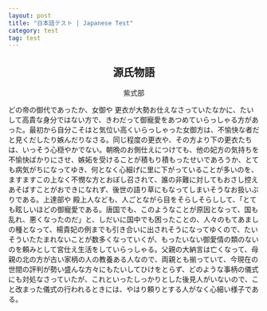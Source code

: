 ```yaml
---
layout: post
title: "日本語テスト | Japanese Test"
category: test
tag: test
---
```


<h2 align="center">源氏物語</h2>

<center>紫式部</center>

どの帝の御代であったか、女御や 更衣が大勢お仕えなさっていたなかに、たいして高貴な身分ではない方で、きわだって御寵愛をあつめていらっしゃる方があった。最初から自分こそはと気位い高くいらっしゃった女御方は、不愉快な者だと見くだしたり嫉んだりなさる。同じ程度の更衣や、その方より下の更衣たちは、いっそう心穏やかでない。朝晩のお側仕えにつけても、他の妃方の気持ちを不愉快ばかりにさせ、嫉妬を受けることが積もり積もったせいであろうか、とても病気がちになってゆき、何となく心細げに里に下がっていることが多いのを、ますますこの上なく不憫な方とおぼし召されて、誰の非難に対してもおさし控えあそばすことがおできになれず、後世の語り草にもなってしまいそうなお扱いぶりである。上達部や 殿上人なども、人ごとながら目をそらしそらしして、「とても眩しいほどの御寵愛である。唐国でも、このようなことが原因となって、国も乱れ、悪くなったのだ」と、しだいに国中でも困ったことの、人々のもてあましの種となって、楊貴妃の例までも引き合いに出されそうになってゆくので、たいそういたたまれないことが数多くなっていくが、もったいない御愛情の類のないのを頼みとして宮仕え生活をしていらっしゃる。父親の大納言は亡くなって、母親の北の方が古い家柄の人の教養ある人なので、両親とも揃っていて、今現在の世間の評判が勢い盛んな方々にもたいしてひけをとらず、どのような事柄の儀式にも対処なさっていたが、これといったしっかりとした後見人がいないので、こと改まった儀式の行われるときには、やはり頼りとする人がなく心細い様子である。